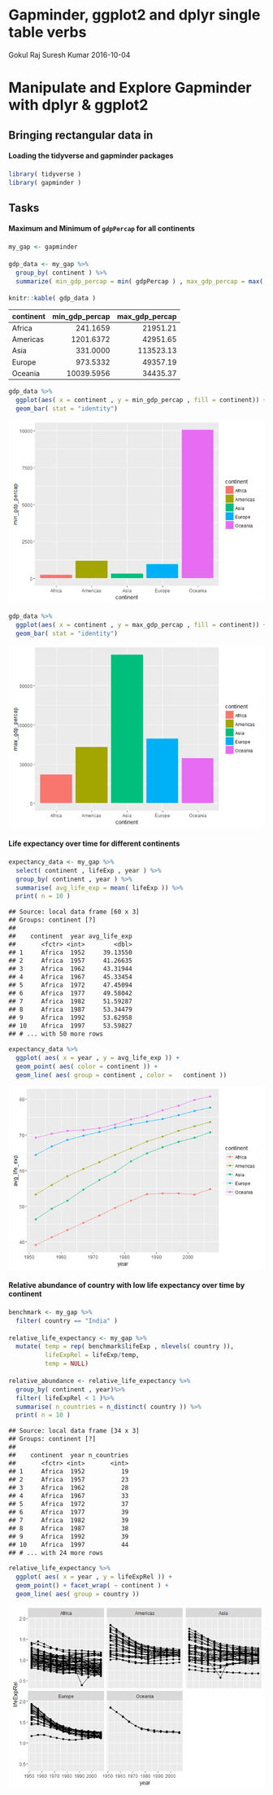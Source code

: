 Gapminder, ggplot2 and dplyr single table verbs
================
Gokul Raj Suresh Kumar
2016-10-04

Manipulate and Explore Gapminder with dplyr & ggplot2
=====================================================

Bringing rectangular data in
----------------------------

#### Loading the tidyverse and gapminder packages

``` r
library( tidyverse )
library( gapminder )
```

Tasks
-----

#### Maximum and Minimum of `gdpPercap` for all continents

``` r
my_gap <- gapminder

gdp_data <- my_gap %>% 
  group_by( continent ) %>% 
  summarize( min_gdp_percap = min( gdpPercap ) , max_gdp_percap = max( gdpPercap ))

knitr::kable( gdp_data )
```

| continent |  min\_gdp\_percap|  max\_gdp\_percap|
|:----------|-----------------:|-----------------:|
| Africa    |          241.1659|          21951.21|
| Americas  |         1201.6372|          42951.65|
| Asia      |          331.0000|         113523.13|
| Europe    |          973.5332|          49357.19|
| Oceania   |        10039.5956|          34435.37|

``` r
gdp_data %>% 
  ggplot(aes( x = continent , y = min_gdp_percap , fill = continent)) +
  geom_bar( stat = "identity")
```

![](hw03_gapminder-ggplot2-dplyr_files/figure-markdown_github/unnamed-chunk-3-1.png)

``` r
gdp_data %>% 
  ggplot(aes( x = continent , y = max_gdp_percap , fill = continent)) +
  geom_bar( stat = "identity")
```

![](hw03_gapminder-ggplot2-dplyr_files/figure-markdown_github/unnamed-chunk-3-2.png)

#### Life expectancy over time for different continents

``` r
expectancy_data <- my_gap %>%
  select( continent , lifeExp , year ) %>%
  group_by( continent , year ) %>% 
  summarise( avg_life_exp = mean( lifeExp )) %>% 
  print( n = 10 )
```

    ## Source: local data frame [60 x 3]
    ## Groups: continent [?]
    ## 
    ##    continent  year avg_life_exp
    ##       <fctr> <int>        <dbl>
    ## 1     Africa  1952     39.13550
    ## 2     Africa  1957     41.26635
    ## 3     Africa  1962     43.31944
    ## 4     Africa  1967     45.33454
    ## 5     Africa  1972     47.45094
    ## 6     Africa  1977     49.58042
    ## 7     Africa  1982     51.59287
    ## 8     Africa  1987     53.34479
    ## 9     Africa  1992     53.62958
    ## 10    Africa  1997     53.59827
    ## # ... with 50 more rows

``` r
expectancy_data %>%
  ggplot( aes( x = year , y = avg_life_exp )) + 
  geom_point( aes( color = continent )) + 
  geom_line( aes( group = continent , color =   continent ))
```

![](hw03_gapminder-ggplot2-dplyr_files/figure-markdown_github/unnamed-chunk-5-1.png)

#### Relative abundance of country with low life expectancy over time by continent

``` r
benchmark <- my_gap %>% 
  filter( country == "India" )

relative_life_expectancy <- my_gap %>% 
  mutate( temp = rep( benchmark$lifeExp , nlevels( country )), 
          lifeExpRel = lifeExp/temp, 
          temp = NULL)

relative_abundance <- relative_life_expectancy %>%
  group_by( continent , year)%>% 
  filter( lifeExpRel < 1 )%>% 
  summarise( n_countries = n_distinct( country )) %>% 
  print( n = 10 )
```

    ## Source: local data frame [34 x 3]
    ## Groups: continent [?]
    ## 
    ##    continent  year n_countries
    ##       <fctr> <int>       <int>
    ## 1     Africa  1952          19
    ## 2     Africa  1957          23
    ## 3     Africa  1962          28
    ## 4     Africa  1967          33
    ## 5     Africa  1972          37
    ## 6     Africa  1977          39
    ## 7     Africa  1982          39
    ## 8     Africa  1987          38
    ## 9     Africa  1992          39
    ## 10    Africa  1997          44
    ## # ... with 24 more rows

``` r
relative_life_expectancy %>%
  ggplot( aes( x = year , y = lifeExpRel )) + 
  geom_point() + facet_wrap( ~ continent ) + 
  geom_line( aes( group = country ))
```

![](hw03_gapminder-ggplot2-dplyr_files/figure-markdown_github/unnamed-chunk-7-1.png)
